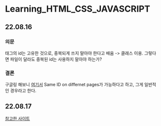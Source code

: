 # Learning_HTML_CSS_JAVASCRIPT

## 22.08.16

### 의문
태그의 id는 고유한 것으로, 중복되게 쓰지 말아야 한다고 배움 -> 클래스 이용. 그렇다면 파일이 달라도 중복된 id는 사용하지 말아야 하는가?

### 결론
구글링 해보니 [여기서](https://stackoverflow.com/questions/18268249/can-you-use-the-same-id-once-for-multiple-html-page) Same ID on differnet pages가 가능하다고 하고, 그게 일반적인 경우라고 한다.

## 22.08.17

[참고한 사이트](https://opentutorials.org/course/3084/)
